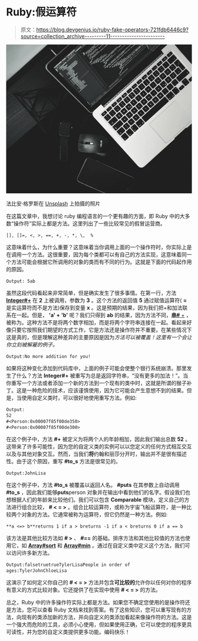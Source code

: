 # Ruby:假运算符

> 原文：<https://blog.devgenius.io/ruby-fake-operators-721fdb6446c9?source=collection_archive---------11----------------------->

![](img/cac5cb9b5d6dc0149275f9d28c5725b4.png)

法比安·格罗斯在 [Unsplash](https://unsplash.com?utm_source=medium&utm_medium=referral) 上拍摄的照片

在这篇文章中，我想讨论 ruby 编程语言的一个更有趣的方面，即 Ruby 中的大多数“操作符”实际上都是方法。这里列出了一些比较常见的假冒运营商。

```
[], []=, <, >, ==, +, -, *, \,  %
```

这意味着什么，为什么重要？这意味着当你调用上面的一个操作符时，你实际上是在调用一个方法。这很重要，因为每个类都可以有自己的方法实现，这意味着同一个方法可能会根据它所调用的对象的类而有不同的行为。这就是下面的代码起作用的原因。

```
Output: 5ab
```

虽然这段代码看起来非常简单，但是确实发生了很多事情。在第一行，方法 [**Integer#+**](https://docs.ruby-lang.org/en/2.6.0/Integer.html#method-i-2B) 在 **2** 上被调用，参数为 **3** 。这个方法的返回值 **5** 通过赋值运算符( **=** 是实运算符而不是方法)保存到变量 **x** 。这是预期的结果，因为我们把+和加法联系在一起。但是， **'a' + 'b'** 呢？我们只得到 **ab** 的结果，因为方法不同，[**串#** +](https://docs.ruby-lang.org/en/2.6.0/String.html#method-i-2B) ，被称为。这种方法不是将两个数字相加，而是将两个字符串连接在一起。看起来好像只要它按照我们期望的方式工作，它是方法还是操作符并不重要。在某些情况下这是真的，但是理解这种差异的主要原因是因为*方法可以被覆盖！这里有一个会让你立刻被解雇的例子。*

```
Output:No more addition for you!
```

如果将这种变化添加到代码库中，上面的例子可能会使整个银行系统崩溃。那里发生了什么？方法 **Integer#+** 被重写为总是返回字符串，“没有更多的加法！”。当你重写一个方法或者添加一个新的方法到一个现有的类中时，这就是所谓的猴子补丁。这是一种危险的技术，应该谨慎使用，因为它可能会产生意想不到的结果。但是，当使用自定义类时，可以很好地使用重写方法。例如:

```
Output: 
52
#<Person:0x00007f85f00de350>
#<Person:0x00007f85f00de300>
```

在这个例子中，方法 **#+** 被定义为将两个人的年龄相加，因此我们输出总数 **52** 。这带来了许多可能性，因为您的自定义类的实例可以以您定义的任何方式相互交互以及与其他对象交互。然而，当我们**将**约翰和丽莎分开时，输出并不是很有描述性。由于这个原因，重写 **#to_s** 方法是很常见的。

```
Output:JohnLisa
```

在这个例子中，方法 **#to_s** 被覆盖以返回人名。 **#puts** 在其参数上自动调用 **#to_s** ，因此我们能够**puts**person 对象并在输出中看到他们的名字。假设我们也想根据人们的年龄来比较他们。我们可以包含 **Comparable** 模块，定义自己的方法进行组合比较， **# < = >** 。组合比较运算符，或称为宇宙飞船运算符，是一种比较两个对象的方法。它通常被称为运算符，但它仍然是一种方法。例如:

```
**a <=> b**returns 1 if a > breturns -1 if a < breturns 0 if a == b
```

该方法是其他比较方法如 **# >** 、 **#==** 的基础。排序方法和其他比较值的方法也使用它，如 [**Array#sort**](https://docs.ruby-lang.org/en/2.6.0/Array.html#method-i-sort) 和 [**Array#min**](https://docs.ruby-lang.org/en/2.6.0/Array.html#method-i-min) 。通过在自定义类中定义这个方法，我们可以访问许多新方法。

```
Output:falsetruetrueTylerLisaPeople in order of ages:TylerJohnChloeLisa
```

这演示了如何定义你自己的 **# < = >** 方法并包含**可比较的**允许你以任何对你的程序有意义的方式比较对象。它还提供了在实现中使用 **# < = >** 的方法。

总之，Ruby 中的许多操作符实际上都是方法。如果您不确定您使用的是操作符还是方法，您可以查看 Ruby 文档来找到答案。有了这些知识，您可以重写现有的方法，向现有的类添加新的方法，并向自定义的类添加看起来像操作符的方法。这是一个强大而危险的工具，必须小心使用，但如果使用正确，它可以使您的程序更具可读性，并为您的自定义类提供更多功能。编码快乐！